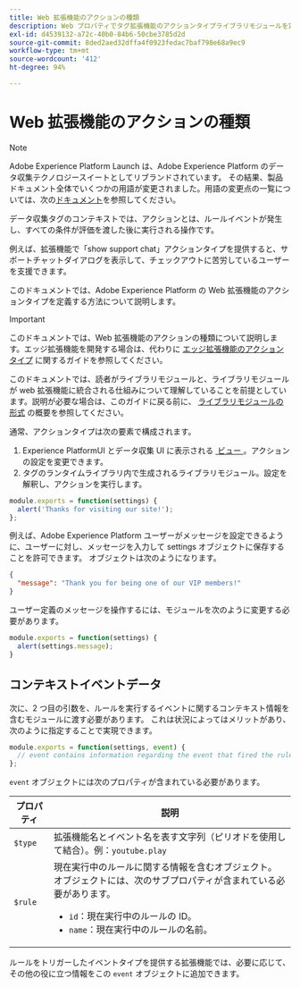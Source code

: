 ```yaml
---
title: Web 拡張機能のアクションの種類
description: Web プロパティでタグ拡張機能のアクションタイプライブラリモジュールを定義する方法について説明します。
exl-id: d4539132-a72c-40b0-84b6-50cbe3785d2d
source-git-commit: 8ded2aed32dffa4f0923fedac7baf798e68a9ec9
workflow-type: tm+mt
source-wordcount: '412'
ht-degree: 94%

---
```


# Web 拡張機能のアクションの種類

>[!NOTE]
>
>Adobe Experience Platform Launch は、Adobe Experience Platform のデータ収集テクノロジースイートとしてリブランドされています。 その結果、製品ドキュメント全体でいくつかの用語が変更されました。用語の変更点の一覧については、次の[ドキュメント](../../term-updates.md)を参照してください。

データ収集タグのコンテキストでは、アクションとは、ルールイベントが発生し、すべての条件が評価を渡した後に実行される操作です。

例えば、拡張機能で「show support chat」アクションタイプを提供すると、サポートチャットダイアログを表示して、チェックアウトに苦労しているユーザーを支援できます。

このドキュメントでは、Adobe Experience Platform の Web 拡張機能のアクションタイプを定義する方法について説明します。

>[!IMPORTANT]
>
>このドキュメントでは、Web 拡張機能のアクションの種類について説明します。エッジ拡張機能を開発する場合は、代わりに [エッジ拡張機能のアクションタイプ](../edge/action-types.md) に関するガイドを参照してください。
>
>このドキュメントでは、読者がライブラリモジュールと、ライブラリモジュールが web 拡張機能に統合される仕組みについて理解していることを前提としています。説明が必要な場合は、このガイドに戻る前に、 [ライブラリモジュールの形式](./format.md) の概要を参照してください。

通常、アクションタイプは次の要素で構成されます。

1. Experience PlatformUI とデータ収集 UI に表示される [&#x200B; ビュー &#x200B;](./views.md)。アクションの設定を変更できます。
2. タグのランタイムライブラリ内で生成されるライブラリモジュール。設定を解釈し、アクションを実行します。

```js
module.exports = function(settings) {
  alert('Thanks for visiting our site!');
};
```

例えば、Adobe Experience Platform ユーザーがメッセージを設定できるように、ユーザーに対し、メッセージを入力して settings オブジェクトに保存することを許可できます。 オブジェクトは次のようになります。

```json
{
  "message": "Thank you for being one of our VIP members!"
}
```

ユーザー定義のメッセージを操作するには、モジュールを次のように変更する必要があります。

```js
module.exports = function(settings) {
  alert(settings.message);
}
```

## コンテキストイベントデータ

次に、2 つ目の引数を、ルールを実行するイベントに関するコンテキスト情報を含むモジュールに渡す必要があります。 これは状況によってはメリットがあり、次のように指定することで実現できます。

```js
module.exports = function(settings, event) {
  // event contains information regarding the event that fired the rule
};
```

`event` オブジェクトには次のプロパティが含まれている必要があります。

| プロパティ | 説明 |
| --- | --- |
| `$type` | 拡張機能名とイベント名を表す文字列（ピリオドを使用して結合）。例：`youtube.play` |
| `$rule` | 現在実行中のルールに関する情報を含むオブジェクト。 オブジェクトには、次のサブプロパティが含まれている必要があります。<ul><li>`id`：現在実行中のルールの ID。</li><li>`name`：現在実行中のルールの名前。</li></ul> |

ルールをトリガーしたイベントタイプを提供する拡張機能では、必要に応じて、その他の役に立つ情報をこの `event` オブジェクトに追加できます。
